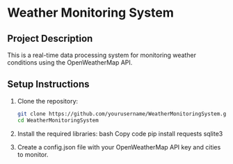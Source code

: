 # Weather Monitoring System

## Project Description
This is a real-time data processing system for monitoring weather conditions using the OpenWeatherMap API.

## Setup Instructions 

1. Clone the repository:
   ```bash
   git clone https://github.com/yourusername/WeatherMonitoringSystem.git
   cd WeatherMonitoringSystem

2. Install the required libraries:
bash
Copy code
pip install requests sqlite3

3. Create a config.json file with your OpenWeatherMap API key and cities to monitor.